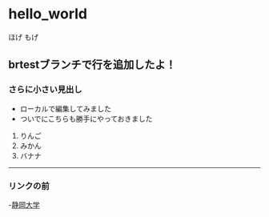 # hello_world

ほげ
もげ
## brtestブランチで行を追加したよ！

### さらに小さい見出し

- ローカルで編集してみました
- ついでにこちらも勝手にやっておきました

1. りんご
2. みかん
3. バナナ

----

### リンクの前

-[静岡大学](https://www.bing.com/ck/a?!&&p=b9b58d41e4b3140bJmltdHM9MTY5NzQxNDQwMCZpZ3VpZD0yOWM4MzFmZC1jNjM3LTY1OTYtMDBmYS0yMWYzYzdlNTY0ZjImaW5zaWQ9NTIyNg&ptn=3&hsh=3&fclid=29c831fd-c637-6596-00fa-21f3c7e564f2&psq=%e9%9d%99%e5%b2%a1%e5%a4%a7%e5%ad%a6&u=a1aHR0cHM6Ly93d3cuc2hpenVva2EuYWMuanAv&ntb=1)
